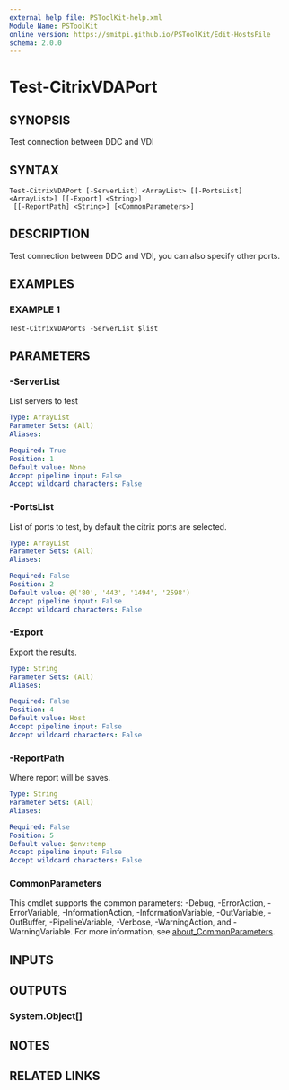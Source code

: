 ```yaml
---
external help file: PSToolKit-help.xml
Module Name: PSToolKit
online version: https://smitpi.github.io/PSToolKit/Edit-HostsFile
schema: 2.0.0
---
```


# Test-CitrixVDAPort

## SYNOPSIS
Test connection between DDC and VDI

## SYNTAX

```
Test-CitrixVDAPort [-ServerList] <ArrayList> [[-PortsList] <ArrayList>] [[-Export] <String>]
 [[-ReportPath] <String>] [<CommonParameters>]
```

## DESCRIPTION
Test connection between DDC and VDI, you can also specify other ports.

## EXAMPLES

### EXAMPLE 1
```
Test-CitrixVDAPorts -ServerList $list
```

## PARAMETERS

### -ServerList
List servers to test

```yaml
Type: ArrayList
Parameter Sets: (All)
Aliases:

Required: True
Position: 1
Default value: None
Accept pipeline input: False
Accept wildcard characters: False
```

### -PortsList
List of ports to test, by default the citrix ports are selected.

```yaml
Type: ArrayList
Parameter Sets: (All)
Aliases:

Required: False
Position: 2
Default value: @('80', '443', '1494', '2598')
Accept pipeline input: False
Accept wildcard characters: False
```

### -Export
Export the results.

```yaml
Type: String
Parameter Sets: (All)
Aliases:

Required: False
Position: 4
Default value: Host
Accept pipeline input: False
Accept wildcard characters: False
```

### -ReportPath
Where report will be saves.

```yaml
Type: String
Parameter Sets: (All)
Aliases:

Required: False
Position: 5
Default value: $env:temp
Accept pipeline input: False
Accept wildcard characters: False
```

### CommonParameters
This cmdlet supports the common parameters: -Debug, -ErrorAction, -ErrorVariable, -InformationAction, -InformationVariable, -OutVariable, -OutBuffer, -PipelineVariable, -Verbose, -WarningAction, and -WarningVariable. For more information, see [about_CommonParameters](http://go.microsoft.com/fwlink/?LinkID=113216).

## INPUTS

## OUTPUTS

### System.Object[]
## NOTES

## RELATED LINKS
